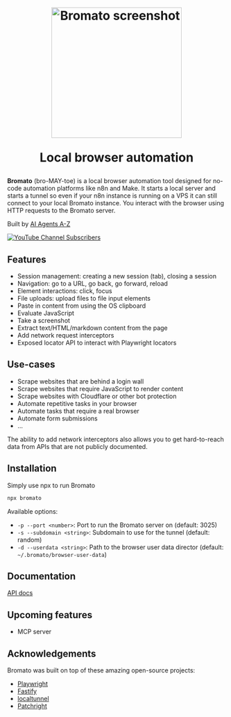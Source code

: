 <h1 align="center">
  <img src="https://github.com/user-attachments/assets/1e53d754-a9e1-4ae1-9d18-9194d5aff144" alt="Bromato screenshot" width="300"/>
  <p>
    Local browser automation
  </p>
</h1>

**Bromato** (bro-MAY-toe) is a local browser automation tool designed for no-code automation platforms like n8n and Make.
It starts a local server and starts a tunnel so even if your n8n instance is running on a VPS it can still connect to your local Bromato instance.
You interact with the browser using HTTP requests to the Bromato server.

Built by [AI Agents A-Z](https://aiagentsaz.com)

[![YouTube Channel Subscribers](https://img.shields.io/youtube/channel/subscribers/UCloXqLhp_KGhHBe1kwaL2Tg)](https://aiagentsaz.com)

## Features

- Session management: creating a new session (tab), closing a session
- Navigation: go to a URL, go back, go forward, reload
- Element interactions: click, focus
- File uploads: upload files to file input elements
- Paste in content from using the OS clipboard
- Evaluate JavaScript
- Take a screenshot
- Extract text/HTML/markdown content from the page
- Add network request interceptors
- Exposed locator API to interact with Playwright locators

## Use-cases

- Scrape websites that are behind a login wall
- Scrape websites that require JavaScript to render content
- Scrape websites with Cloudflare or other bot protection
- Automate repetitive tasks in your browser
- Automate tasks that require a real browser
- Automate form submissions
- ...

The ability to add network interceptors also allows you to get hard-to-reach data from APIs that are not publicly documented.

## Installation

Simply use npx to run Bromato

```bash
npx bromato
```

Available options:

- `-p --port <number>`: Port to run the Bromato server on (default: 3025)
- `-s --subdomain <string>`: Subdomain to use for the tunnel (default: random)
- `-d --userdata <string>`: Path to the browser user data director (default: `~/.bromato/browser-user-data`)

## Documentation

[API docs](docs.md)

## Upcoming features

- MCP server

## Acknowledgements

Bromato was built on top of these amazing open-source projects:

- [Playwright](https://playwright.dev/)
- [Fastify](https://www.fastify.io/)
- [localtunnel](https://localtunnel.github.io)
- [Patchright](https://github.com/Kaliiiiiiiiii-Vinyzu/patchright)
